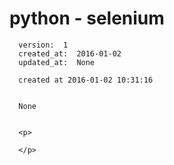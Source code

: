 
  # python - selenium

      version:  1
      created_at:  2016-01-02
      updated_at:  None

      created at 2016-01-02 10:31:16 


      None


      <p>
      
      </p>

  